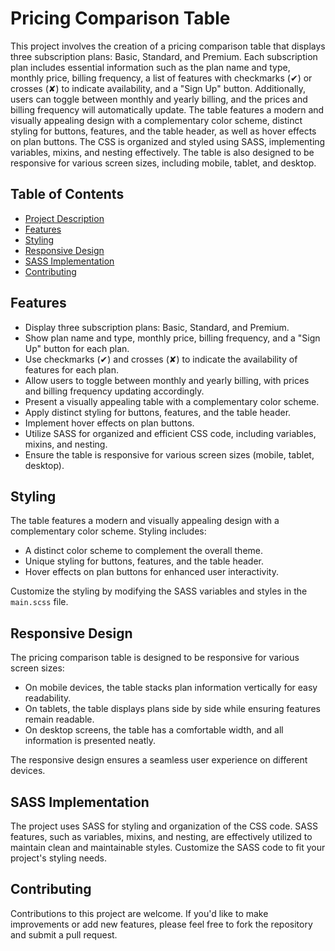 # Pricing Comparison Table

This project involves the creation of a pricing comparison table that displays three subscription plans: Basic, Standard, and Premium. Each subscription plan includes essential information such as the plan name and type, monthly price, billing frequency, a list of features with checkmarks (✔) or crosses (✘) to indicate availability, and a "Sign Up" button. Additionally, users can toggle between monthly and yearly billing, and the prices and billing frequency will automatically update. The table features a modern and visually appealing design with a complementary color scheme, distinct styling for buttons, features, and the table header, as well as hover effects on plan buttons. The CSS is organized and styled using SASS, implementing variables, mixins, and nesting effectively. The table is also designed to be responsive for various screen sizes, including mobile, tablet, and desktop.

## Table of Contents

- [Project Description](#pricing-comparison-table)
- [Features](#features)
- [Styling](#styling)
- [Responsive Design](#responsive-design)
- [SASS Implementation](#sass-implementation)
- [Contributing](#contributing)

## Features

- Display three subscription plans: Basic, Standard, and Premium.
- Show plan name and type, monthly price, billing frequency, and a "Sign Up" button for each plan.
- Use checkmarks (✔) and crosses (✘) to indicate the availability of features for each plan.
- Allow users to toggle between monthly and yearly billing, with prices and billing frequency updating accordingly.
- Present a visually appealing table with a complementary color scheme.
- Apply distinct styling for buttons, features, and the table header.
- Implement hover effects on plan buttons.
- Utilize SASS for organized and efficient CSS code, including variables, mixins, and nesting.
- Ensure the table is responsive for various screen sizes (mobile, tablet, desktop).

## Styling

The table features a modern and visually appealing design with a complementary color scheme. Styling includes:

- A distinct color scheme to complement the overall theme.
- Unique styling for buttons, features, and the table header.
- Hover effects on plan buttons for enhanced user interactivity.

Customize the styling by modifying the SASS variables and styles in the `main.scss` file.

## Responsive Design

The pricing comparison table is designed to be responsive for various screen sizes:

- On mobile devices, the table stacks plan information vertically for easy readability.
- On tablets, the table displays plans side by side while ensuring features remain readable.
- On desktop screens, the table has a comfortable width, and all information is presented neatly.

The responsive design ensures a seamless user experience on different devices.

## SASS Implementation

The project uses SASS for styling and organization of the CSS code. SASS features, such as variables, mixins, and nesting, are effectively utilized to maintain clean and maintainable styles. Customize the SASS code to fit your project's styling needs.

## Contributing

Contributions to this project are welcome. If you'd like to make improvements or add new features, please feel free to fork the repository and submit a pull request.
